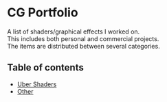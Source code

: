 # CG Portfolio

A list of shaders/graphical effects I worked on.  
This includes both personal and commercial projects.  
The items are distributed between several categories.

## Table of contents

- [Uber Shaders](./UberShaders)
- [Other](./Other)
